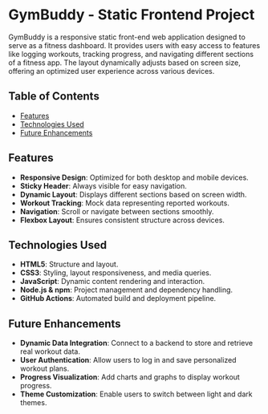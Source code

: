 # GymBuddy - Static Frontend Project

GymBuddy is a responsive static front-end web application designed to serve as a fitness dashboard. It provides users with easy access to features like logging workouts, tracking progress, and navigating different sections of a fitness app. The layout dynamically adjusts based on screen size, offering an optimized user experience across various devices.

## Table of Contents

- [Features](#features)
- [Technologies Used](#technologies-used)
- [Future Enhancements](#future-enhancements)

## Features

- **Responsive Design**: Optimized for both desktop and mobile devices.
- **Sticky Header**: Always visible for easy navigation.
- **Dynamic Layout**: Displays different sections based on screen width.
- **Workout Tracking**: Mock data representing reported workouts.
- **Navigation**: Scroll or navigate between sections smoothly.
- **Flexbox Layout**: Ensures consistent structure across devices.

## Technologies Used

- **HTML5**: Structure and layout.
- **CSS3**: Styling, layout responsiveness, and media queries.
- **JavaScript**: Dynamic content rendering and interaction.
- **Node.js & npm**: Project management and dependency handling.
- **GitHub Actions**: Automated build and deployment pipeline.

## Future Enhancements

- **Dynamic Data Integration**: Connect to a backend to store and retrieve real workout data.
- **User Authentication**: Allow users to log in and save personalized workout plans.
- **Progress Visualization**: Add charts and graphs to display workout progress.
- **Theme Customization**: Enable users to switch between light and dark themes.
